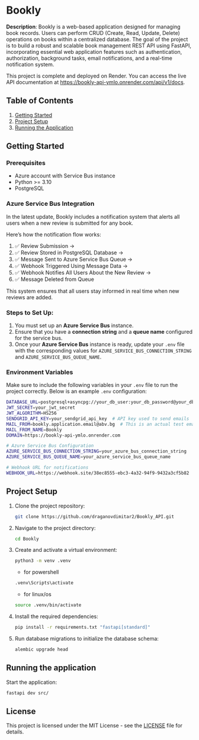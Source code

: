 # Bookly

**Description**: Bookly is a web-based application designed for managing book records. Users can perform CRUD (Create, Read, Update, Delete) operations on books within a centralized database. The goal of the project is to build a robust and scalable book management REST API using FastAPI, incorporating essential web application features such as authentication, authorization, background tasks, email notifications, and a real-time notification system.

This project is complete and deployed on Render. You can access the live API documentation at https://bookly-api-ymlo.onrender.com/api/v1/docs.

## Table of Contents

1. [Getting Started](#getting-started)
2. [Project Setup](#project-setup)
3. [Running the Application](#running-the-application)


## Getting Started
### Prerequisites
- Azure account with Service Bus instance
- Python >= 3.10
- PostgreSQL
  
### Azure Service Bus Integration

In the latest update, Bookly includes a notification system that alerts all users when a new review is submitted for any book.

Here’s how the notification flow works:

1. ✅ Review Submission →
2. ✅ Review Stored in PostgreSQL Database →
3. ✅ Message Sent to Azure Service Bus Queue →
4. ✅ Webhook Triggered Using Message Data →
5. ✅ Webhook Notifies All Users About the New Review →
6. ✅ Message Deleted from Queue

This system ensures that all users stay informed in real time when new reviews are added.

### Steps to Set Up:
1. You must set up an **Azure Service Bus** instance.
2. Ensure that you have a **connection string** and a **queue name** configured for the service bus.
3. Once your **Azure Service Bus** instance is ready, update your `.env` file with the corresponding values for `AZURE_SERVICE_BUS_CONNECTION_STRING` and `AZURE_SERVICE_BUS_QUEUE_NAME`.

### Environment Variables

Make sure to include the following variables in your `.env` file to run the project correctly. Below is an example `.env` configuration:
```bash
DATABASE_URL=postgresql+asyncpg://your_db_user:your_db_password@your_db_host/your_db_name
JWT_SECRET=your_jwt_secret
JWT_ALGORITHM=HS256
SENDGRID_API_KEY=your_sendgrid_api_key  # API key used to send emails
MAIL_FROM=bookly.application.email@abv.bg  # This is an actual test email (hope it won't be compromised soon)
MAIL_FROM_NAME=Bookly
DOMAIN=https://bookly-api-ymlo.onrender.com

# Azure Service Bus Configuration
AZURE_SERVICE_BUS_CONNECTION_STRING=your_azure_bus_connection_string
AZURE_SERVICE_BUS_QUEUE_NAME=your_azure_service_bus_queue_name

# Webhook URL for notifications
WEBHOOK_URL=https://webhook.site/38ec8555-ebc3-4a32-94f9-9432a3cf5b82  # Using webhook.site for demo purposes (you can replace it with your own URL)

```



## Project Setup
1. Clone the project repository:
    ```bash
    git clone https://github.com/draganovdimitar2/Bookly_API.git
    ```
   
2. Navigate to the project directory:
    ```bash
    cd Bookly
    ```

3. Create and activate a virtual environment:
    ```bash
    python3 -m venv .venv
    ```
    * for powershell
    ```bash
    .venv\Scripts\activate
    ```
    * for linux/os
    ```bash
    source .venv/bin/activate
    ```

4. Install the required dependencies:
    ```bash
    pip install -r requirements.txt "fastapi[standard]"
    ```

5. Run database migrations to initialize the database schema:
    ```bash
    alembic upgrade head
    ```

## Running the application
Start the application:
```bash
fastapi dev src/
```

## License

This project is licensed under the MIT License - see the [LICENSE](LICENSE) file for details.





